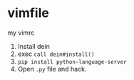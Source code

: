 # vimfile
my vimrc

1. Install dein
2. exec `call dein#install()`
3. `pip install python-language-server`
4. Open `.py` file and hack.
